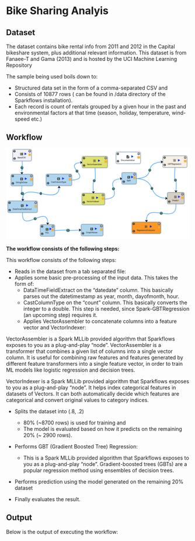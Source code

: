 # Bike Sharing Analyis


## Dataset

The dataset contains bike rental info from 2011 and 2012 in the Capital bikeshare system, plus additional relevant information. This dataset is from Fanaee-T and Gama (2013) and is hosted by the UCI Machine Learning Repository

The sample being used boils down to:

- Structured data set in the form of a comma-separated CSV and
- Consists of 10877 rows ( can be found in /data directory of the Sparkflows installation).
- Each record is count of rentals grouped by a given hour in the past and environmental factors at that time (season, holiday, temperature, wind-speed etc.)



## Workflow

<img src="bike-sharing-analysis-workflow.png"/>

**The workflow consists of the following steps:**

This workflow consists of the following steps:

- Reads in the dataset from a tab separated file:
- Applies some basic pre-processing of the input data. This takes the form of:
  - DataTimeFieldExtract on the “datedate” column. This basically parses out the datetimestamp as year, month, dayofmonth, hour.
  - CastColumnType on the “count” column. This basically converts the integer to a double.  This step is needed, since Spark-GBTRegression (an upcoming step) requires it.
  - Applies VectorAssembler to concatenate columns into a feature vector and VectorIndexer:

VectorAssembler is a Spark MLLib provided algorithm that Sparkflows exposes to you as a plug-and-play “node”. VectorAssembler is a transformer that combines a given list of columns into a single vector column. It is useful for combining raw features and features generated by different feature transformers into a single feature vector, in order to train ML models like logistic regression and decision trees.

VectorIndexer  is a  Spark MLLib provided algorithm that Sparkflows exposes to you as a plug-and-play “node”. It helps index categorical features in datasets of Vectors. It can both automatically decide which features are categorical and convert original values to category indices.

- Splits the dataset into (.8, .2)
  - 80% (~8700 rows) is used for training and 
  - The model is evaluated based on how it predicts on the remaining 20% (~ 2900 rows).

- Performs GBT (Gradient Boosted Tree) Regression:
  - This is a Spark MLLib provided algorithm that Sparkflows exposes to you as a plug-and-play “node”. Gradient-boosted trees (GBTs) are a popular regression method using ensembles of decision trees.

- Performs prediction using the model generated on the remaining 20% dataset

- Finally evaluates the result.



## Output

Below is the output of executing the workflow:


